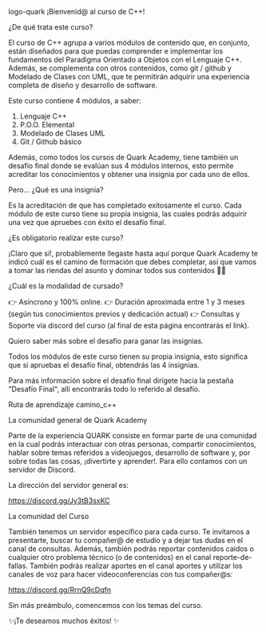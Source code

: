 logo-quark
¡Bienvenid@ al curso de C++!

¿De qué trata este curso?

El curso de C++ agrupa a varios módulos de contenido que, en conjunto, están diseñados para que puedas comprender e implementar los fundamentos del Paradigma Orientado a Objetos con el Lenguaje C++. Además, se complementa con otros contenidos, como git / github y Modelado de Clases con UML, que te permitirán adquirir una experiencia completa de diseño y desarrollo de software.

Este curso contiene 4 módulos, a saber:

1) Lenguaje C++
2) P.O.O. Elemental
3) Modelado de Clases UML
4) Git / Github básico

Además, como todos los cursos de Quark Academy, tiene también un desafío final donde se evalúan sus 4 módulos internos, esto permite acreditar los conocimientos y obtener una insignia por cada uno de ellos.

 

Pero... ¿Qué es una insignia?

Es la acreditación de que has completado exitosamente el curso. Cada módulo de este curso tiene su propia insignia, las cuales podrás adquirir una vez que apruebes con éxito el desafío final.



¿Es obligatorio realizar este curso?

¡Claro que sí!, probablemente llegaste hasta aquí porque Quark Academy te indicó cuál es el camino de formación que debes completar, así que vamos a tomar las riendas del asunto y dominar todos sus contenidos 🐱‍🐉

 

¿Cuál es la modalidad de cursado?

👉 Asíncrono y 100% online.
👉 Duración aproximada entre 1 y 3 meses (según tus conocimientos previos y dedicación actual)
👉 Consultas y Soporte vía discord del curso (al final de esta página encontrarás el link).

 

Quiero saber más sobre el desafío para ganar las insignias.

Todos los módulos de este curso tienen su propia insignia, esto significa que si apruebas el desafío final, obtendrás las 4 insignias.

Para más información sobre el desafío final dirígete hacia la pestaña "Desafío Final", allí encontrarás todo lo referido al desafío.


Ruta de aprendizaje
camino_c++
 

La comunidad general de Quark Academy

Parte de la experiencia QUARK consiste en formar parte de una comunidad en la cual podrás interactuar con otras personas, compartir conocimientos, hablar sobre temas referidos a videojuegos, desarrollo de software y, por sobre todas las cosas, ¡divertirte y aprender!. Para ello contamos con un servidor de Discord.

La dirección del servidor general es: 

https://discord.gg/Jy3tB3sxKC

 

La comunidad del Curso

También tenemos un servidor específico para cada curso. Te invitamos a presentarte, buscar tu compañer@ de estudio y a dejar tus dudas en el canal de consultas. Además, también podrás reportar contenidos caídos o cualquier otro problema técnico (o de contenidos) en el canal reporte-de-fallas. También podrás realizar aportes en el canal aportes y utilizar los canales de voz para hacer videoconferencias con tus compañer@s:

https://discord.gg/RrnQ9cDqfn

 

Sin más preámbulo, comencemos con los temas del curso.

 ✨¡Te deseamos muchos éxitos! ✨